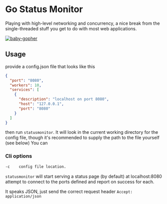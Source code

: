 # Go Status Monitor

Playing with high-level networking and concurrency, a nice break from the single-threaded stuff you get to do with most web applications.

[![baby-gopher](https://raw.github.com/drnic/babygopher-site/gh-pages/images/babygopher-badge.png)](http://www.babygopher.org)

## Usage
provide a config.json file that looks like this

```json
{
  "port": "8080",
  "workers": 10,
  "services": [
    {
      "description": "localhost on port 8080",
      "host": "127.0.0.1",
      "port": "8080"
    }
  ]
}
```

then run `statusmonitor`. It will look in the current working directory for the config file, though it's recommended to supply the path to the file yourself (see below)
You can

### Cli options

```bash
-c    config file location.
```

`statusmonitor` will start serving a status page (by default) at localhost:8080 attempt to connect to the ports defined and report on success for each.

It speaks JSON, just send the correct request header `Accept: application/json`
